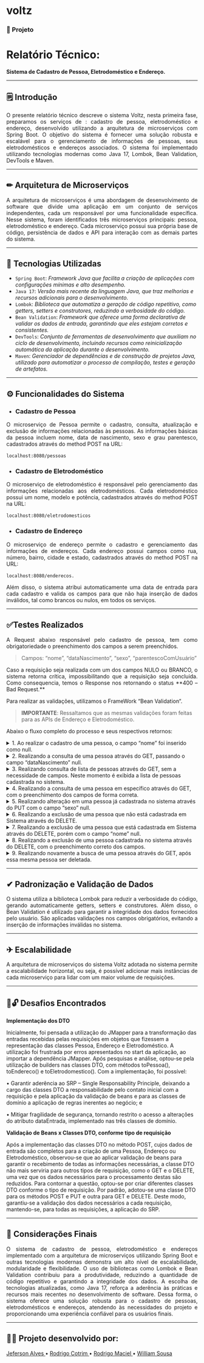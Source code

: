 # voltz

### 📖 Projeto


# Relatório Técnico:

**Sistema de Cadastro de Pessoa, Eletrodoméstico e Endereço.**
___

## 🗒 Introdução

<p align="justify">
O presente relatório técnico descreve o sistema Voltz, nesta primeira fase, preparamos os
serviços de : cadastro de pessoa, eletrodoméstico e endereço, desenvolvido utilizando a
arquitetura de microserviços com Spring Boot. O objetivo do sistema é fornecer uma solução
robusta e escalável para o gerenciamento de informações de pessoas, seus eletrodomésticos
e endereços associados. O sistema foi implementado utilizando tecnologias modernas como
Java 17, Lombok, Bean Validation, DevTools e Maven.
</p>

___
## ✏ Arquitetura de Microserviços

<p align="justify">
A arquitetura de microserviços é uma abordagem de desenvolvimento de software que divide
uma aplicação em um conjunto de serviços independentes, cada um responsável por uma
funcionalidade específica. Nesse sistema, foram identificados três microserviços principais:
pessoa, eletrodoméstico e endereço. Cada microserviço possui sua própria base de código,
persistência de dados e API para interação com as demais partes do sistema.
</p>

___
## 🧰 Tecnologias Utilizadas

- `Spring Boot`: _Framework Java que facilita a criação de aplicações com configurações mínimas
  e alto desempenho._
- `Java 17`: _Versão mais recente da linguagem Java, que traz melhorias e recursos adicionais
  para o desenvolvimento._
- `Lombok`: _Biblioteca que automatiza a geração de código repetitivo, como getters, setters e
  construtores, reduzindo a verbosidade do código._
- `Bean Validation`: _Framework que oferece uma forma declarativa de validar os dados de
  entrada, garantindo que eles estejam corretos e consistentes._
- `DevTools`: _Conjunto de ferramentas de desenvolvimento que auxiliam no ciclo de
  desenvolvimento, incluindo recursos como reinicialização automática da aplicação durante o
  desenvolvimento._
- `Maven`: _Gerenciador de dependências e de construção de projetos Java, utilizado para
  automatizar o processo de compilação, testes e geração de artefatos._

___
## ⚙ Funcionalidades do Sistema

*  ### Cadastro de Pessoa

<p align="justify">
   O microserviço de Pessoa permite o cadastro, consulta, atualização e exclusão de informações
   relacionadas às pessoas. As informações básicas da pessoa incluem nome, data de
   nascimento, sexo e grau parentesco, cadastrados através do method POST na URL:
</p>

```
localhost:8080/pessoas
```


* ### Cadastro de Eletrodoméstico

<p align="justify">
   O microserviço de eletrodoméstico é responsável pelo gerenciamento das informações
   relacionadas aos eletrodomésticos. Cada eletrodoméstico possui um nome, modelo e potência,
   cadastrados através do method POST na URL:
</p>

```
localhost:8080/eletrodomesticos
```

* ### Cadastro de Endereço

<p align="justify">
   O microserviço de endereço permite o cadastro e gerenciamento das informações de
   endereços. Cada endereço possui campos como rua, número, bairro, cidade e estado,
   cadastrados através do method POST na URL:
</p>

```
localhost:8080/enderecos.
```

<p align="justify">
   Além disso, o sistema atribui automaticamente uma data de entrada para cada cadastro
   e valida os campos para que não haja inserção de dados inválidos, tal
   como brancos ou nulos, em todos os serviços.
<p>

___

## ✅Testes Realizados

<p align="justify">
A Request abaixo responsável pelo cadastro de pessoa, tem como obrigatoriedade o preenchimento dos campos a serem preenchidos.
</p>

> Campos: “nome”, “dataNascimento”, “sexo”, “parentescoComUsuário”

<p align="justify">
Caso a requisição seja realizada com um dos campos NULO ou BRANCO, o sistema retorna crítica, impossibilitando que a requisição seja concluida. 
Como consequencia, temos o Response nos retornando o status **400 – Bad Request.**
</p>

<p align="justify">
Para realizar as validações, utilizamos o FrameWork “Bean Validation“.
</p>

> **IMPORTANTE**: Ressaltamos que as mesmas validações foram feitas para as APIs de Endereço e Eletrodoméstico.

Abaixo o fluxo completo do processo e seus respectivos retornos:

<details>
<summary>1. Ao realizar o cadastro de uma pessoa, o campo “nome” foi inserido como null. </summary>

> Retorno esperado: 400 – **Bad Request**

![GET consulta uma pessoa- nome null - retorno 400 bad request.png](github%20imgs%2FGET%20consulta%20uma%20pessoa-%20nome%20null%20-%20retorno%20400%20bad%20request.png)
</details>

<details>
<summary> 2. Realizando a consulta de uma pessoa através do GET, passando o campo “dataNascimento” null. </summary>

> Retorno esperado: 400 – **Bad Request** 

![GET consulta uma pessoa - dataNascimento null - retorno 400 bad request.png](github%20imgs%2FGET%20consulta%20uma%20pessoa%20-%20dataNascimento%20null%20-%20retorno%20400%20bad%20request.png)
</details>

<details>
<summary>3. Realizando consulta de lista de pessoas através do GET, sem a necessidade de campos. Neste momento é exibida a lista de pessoas cadastrada no sistema.</summary>

> Retorno esperado: 200 – **OK**

![GET consulta lista pessoas - retorno 200 OK.png](github%20imgs%2FGET%20consulta%20lista%20pessoas%20-%20retorno%20200%20OK.png)
</details>

<details>
<summary>4. Realizando a consulta de uma pessoa em específico através do GET, com o preenchimento dos campos de forma correta.</summary>

> Retorno esperado: 200 – **OK**

![GET consulta uma pessoa - campos corretos- retorno 200 OK.png](github%20imgs%2FGET%20consulta%20uma%20pessoa%20-%20campos%20corretos-%20retorno%20200%20OK.png)
</details>

<details>
<summary>5. Realizando alteração em uma pessoa já cadastrada no sistema através do PUT com o campo “sexo” null.</summary>

> Retorno esperado: 400 – **Bad Request**

![PUT alteracao pessoa - sexo null - retorno 400 Bad Request.png](github%20imgs%2FPUT%20alteracao%20pessoa%20-%20sexo%20null%20-%20retorno%20400%20Bad%20Request.png)
</details>

<details>
<summary>6. Realizando a exclusão de uma pessoa que não está cadastrada em Sistema através do DELETE.</summary>

> Retorno esperado: 400 – **Bad Request**

![DELETE - pessoa inexistente - retorno 400 Bad Request.png](github%20imgs%2FDELETE%20-%20pessoa%20inexistente%20-%20retorno%20400%20Bad%20Request.png)
</details>

<details>
<summary>7. Realizando a exclusão de uma pessoa que está cadastrada em Sistema através do DELETE, porém com o campo “nome” null.</summary>

> Retorno esperado: 400 – **Bad Request**

![DELETE - pessoa existente nome null - retorno 400 Bad Request.png](github%20imgs%2FDELETE%20-%20pessoa%20existente%20nome%20null%20-%20retorno%20400%20Bad%20Request.png)
</details>

<details>
<summary>8. Realizando a exclusão de uma pessoa cadastrada no sistema através do DELETE, com o preenchimento correto dos campos.</summary>

> Retorno esperado: 200 – **OK**

![DELETE - pessoa existente campos corretos - retorno 200 OK.png](github%20imgs%2FDELETE%20-%20pessoa%20existente%20campos%20corretos%20-%20retorno%20200%20OK.png)
</details>

<details>
<summary>9. Realizando novamente a busca de uma pessoa através do GET, após essa mesma pessoa ser deletada.</summary>

> Retorno esperado: 400 – **Bad Request**

![GET - consulta pessoa recem excluida - retorno 400 Bad Request.png](github%20imgs%2FGET%20-%20consulta%20pessoa%20recem%20excluida%20-%20retorno%20400%20Bad%20Request.png)
</details>

___

## ✔ Padronização e Validação de Dados

<p align="justify">
   O sistema utiliza a biblioteca Lombok para reduzir a verbosidade do código, gerando
   automaticamente getters, setters e construtores. Além disso, o Bean Validation é utilizado
   para garantir a integridade dos dados fornecidos pelo usuário. São aplicadas validações nos
   campos obrigatórios, evitando a inserção de informações inválidas no sistema.
</p>

___

## ✈ Escalabilidade

<p align="justify">
   A arquitetura de microserviços do sistema Voltz adotada no sistema permite a escalabilidade
   horizontal, ou seja, é possível adicionar mais instâncias de cada microserviço para lidar com
   um maior volume de requisições.
</p>

___

## 🔑🔓 Desafios Encontrados

<p align="justify">
   
   **Implementação dos DTO**
   
   Inicialmente, foi pensada a utilização do JMapper para a transformação das entradas recebidas 
   pelas requisições em objetos que fizessem a representação das classes Pessoa, Endereço e 
   Eletrodoméstico. A utilização foi frustrada por erros apresentados no start da aplicação, 
   ao importar a dependência JMapper. 
   Após pesquisas e análise, optou-se pela utilização de builders nas classes DTO, com métodos 
   toPessoa(), toEndereco() e toEletrodomestico().
   Com a implementação, foi possível:
   
   •	Garantir aderência ao SRP – Single Responsability Principle, deixando a cargo das classes 
      DTO a responsabilidade pelo contato inicial com a requisição e pela aplicação da validação 
      de beans e para as classes de domínio a aplicação de regras inerentes ao negócio; e
      
   •	Mitigar fragilidade de segurança, tornando restrito o acesso a alterações do atributo dataEntrada, 
      implementado nas três classes de domínio. 
  
   **Validação de Beans x Classes DTO, conforme tipo de requisição**
   
   Após a implementação das classes DTO no método POST, cujos dados de entrada são completos para a 
   criação de uma Pessoa, Endereço ou Eletrodoméstico, observou-se que ao aplicar validação de beans 
   para garantir o recebimento de todas as informações necessárias, a classe DTO não mais serviria 
   para outros tipos de requisição, como o GET e o DELETE, uma vez que os dados necessários para o 
   processamento destas são reduzidos.
   Para contornar a questão, optou-se por criar diferentes classes DTO conforme o tipo de requisição. 
   Por padrão, adotou-se uma classe DTO para os métodos POST e PUT e outra para GET e DELETE. Deste modo, 
   garantiu-se a validação dos dados necessários a cada requisição, mantendo-se, para todas as requisições, 
   a aplicação do SRP. 
</p>

___

## 🏁 Considerações Finais

<p align="justify">
   O sistema de cadastro de pessoa, eletrodoméstico e endereços implementado com a
   arquitetura de microserviços utilizando Spring Boot e outras tecnologias modernas demonstra
   um alto nível de escalabilidade, modularidade e flexibilidade. O uso de bibliotecas como
   Lombok e Bean Validation contribuiu para a produtividade, reduzindo a quantidade de código
   repetitivo e garantindo a integridade dos dados. A escolha de tecnologias atualizadas, como
   Java 17, reforça a aderência às práticas e recursos mais recentes no desenvolvimento de
   software.
   Dessa forma, o sistema oferece uma solução robusta para o cadastro de pessoas,
   eletrodomésticos e endereços, atendendo às necessidades do projeto e proporcionando uma
   experiência confiável para os usuários finais. 
</p>

___

## 👨‍🎓 Projeto desenvolvido por:

[Jeferson Alves ](https://github.com/jefsantos)•
[Rodrigo Cotrim ](https://github.com/rdgmv)•
[Rodrigo Maciel ](https://github.com/rodrigomgalvao)•
[William Sousa ](https://github.com/willrsousa94)

